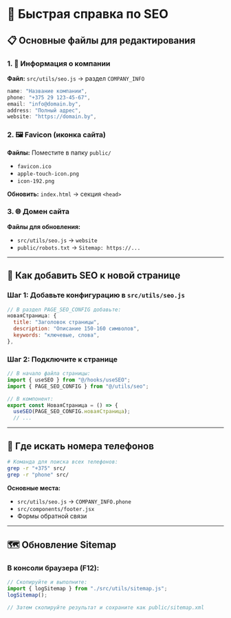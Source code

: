 # 🚀 Быстрая справка по SEO

## 📋 Основные файлы для редактирования

### 1. 🏢 Информация о компании

**Файл:** `src/utils/seo.js` → раздел `COMPANY_INFO`

```javascript
name: "Название компании",
phone: "+375 29 123-45-67",
email: "info@domain.by",
address: "Полный адрес",
website: "https://domain.by",
```

### 2. 🖼️ Favicon (иконка сайта)

**Файлы:** Поместите в папку `public/`

- `favicon.ico`
- `apple-touch-icon.png`
- `icon-192.png`

**Обновить:** `index.html` → секция `<head>`

### 3. 🌐 Домен сайта

**Файлы для обновления:**

- `src/utils/seo.js` → `website`
- `public/robots.txt` → `Sitemap: https://...`

---

## 🔧 Как добавить SEO к новой странице

### Шаг 1: Добавьте конфигурацию в `src/utils/seo.js`

```javascript
// В раздел PAGE_SEO_CONFIG добавьте:
новаяСтраница: {
  title: "Заголовок страницы",
  description: "Описание 150-160 символов",
  keywords: "ключевые, слова",
},
```

### Шаг 2: Подключите к странице

```javascript
// В начало файла страницы:
import { useSEO } from "@/hooks/useSEO";
import { PAGE_SEO_CONFIG } from "@/utils/seo";

// В компонент:
export const НоваяСтраница = () => {
  useSEO(PAGE_SEO_CONFIG.новаяСтраница);
  // ...
```

---

## 📱 Где искать номера телефонов

```bash
# Команда для поиска всех телефонов:
grep -r "+375" src/
grep -r "phone" src/
```

**Основные места:**

- `src/utils/seo.js` → `COMPANY_INFO.phone`
- `src/components/footer.jsx`
- Формы обратной связи

---

## 🗺️ Обновление Sitemap

### В консоли браузера (F12):

```javascript
// Скопируйте и выполните:
import { logSitemap } from "./src/utils/sitemap.js";
logSitemap();

// Затем скопируйте результат и сохраните как public/sitemap.xml
```
